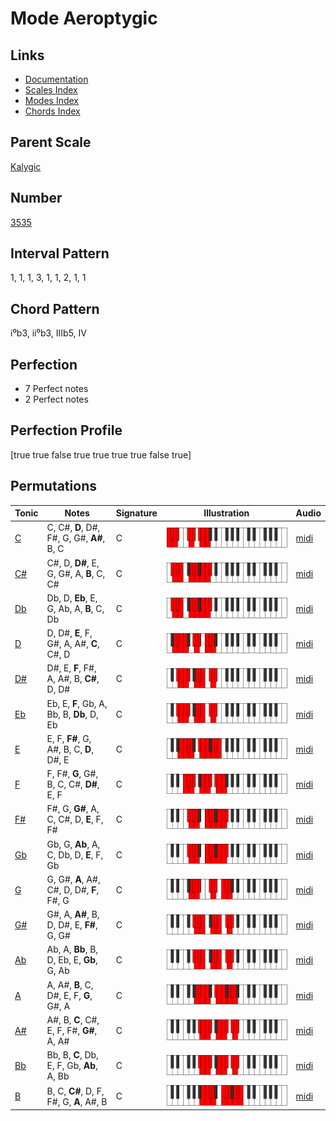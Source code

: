 # Mode Aeroptygic

## Links

- [Documentation](README.md)
- [Scales Index](Scales.md)
- [Modes Index](Modes.md)
- [Chords Index](Chords.md)

## Parent Scale

[Kalygic](ScaleKalygic.md)

## Number

[3535](https://ianring.com/musictheory/scales/3535)

## Interval Pattern

1, 1, 1, 3, 1, 1, 2, 1, 1

## Chord Pattern

i⁰b3, ii⁰b3, IIIb5, IV

## Perfection

- 7 Perfect notes
- 2 Perfect notes

## Perfection Profile

[true true false true true true true false true]

## Permutations

| Tonic | Notes | Signature | Illustration | Audio |
|-------|-------|-----------|--------------|-------|
| [C](ModeCNaturalAeroptygic.md) | C, C#, **D**, D#, F#, G, G#, **A#**, B, C | C | ![CNaturalAeroptygic](ModeCNaturalAeroptygic.png) | [midi](https://github.com/edipermadi/music/blob/main/docs/ModeCNaturalAeroptygic.mid?raw=true) |
| [C#](ModeCSharpAeroptygic.md) | C#, D, **D#**, E, G, G#, A, **B**, C, C# | C | ![CSharpAeroptygic](ModeCSharpAeroptygic.png) | [midi](https://github.com/edipermadi/music/blob/main/docs/ModeCSharpAeroptygic.mid?raw=true) |
| [Db](ModeDFlatAeroptygic.md) | Db, D, **Eb**, E, G, Ab, A, **B**, C, Db | C | ![DFlatAeroptygic](ModeDFlatAeroptygic.png) | [midi](https://github.com/edipermadi/music/blob/main/docs/ModeDFlatAeroptygic.mid?raw=true) |
| [D](ModeDNaturalAeroptygic.md) | D, D#, **E**, F, G#, A, A#, **C**, C#, D | C | ![DNaturalAeroptygic](ModeDNaturalAeroptygic.png) | [midi](https://github.com/edipermadi/music/blob/main/docs/ModeDNaturalAeroptygic.mid?raw=true) |
| [D#](ModeDSharpAeroptygic.md) | D#, E, **F**, F#, A, A#, B, **C#**, D, D# | C | ![DSharpAeroptygic](ModeDSharpAeroptygic.png) | [midi](https://github.com/edipermadi/music/blob/main/docs/ModeDSharpAeroptygic.mid?raw=true) |
| [Eb](ModeEFlatAeroptygic.md) | Eb, E, **F**, Gb, A, Bb, B, **Db**, D, Eb | C | ![EFlatAeroptygic](ModeEFlatAeroptygic.png) | [midi](https://github.com/edipermadi/music/blob/main/docs/ModeEFlatAeroptygic.mid?raw=true) |
| [E](ModeENaturalAeroptygic.md) | E, F, **F#**, G, A#, B, C, **D**, D#, E | C | ![ENaturalAeroptygic](ModeENaturalAeroptygic.png) | [midi](https://github.com/edipermadi/music/blob/main/docs/ModeENaturalAeroptygic.mid?raw=true) |
| [F](ModeFNaturalAeroptygic.md) | F, F#, **G**, G#, B, C, C#, **D#**, E, F | C | ![FNaturalAeroptygic](ModeFNaturalAeroptygic.png) | [midi](https://github.com/edipermadi/music/blob/main/docs/ModeFNaturalAeroptygic.mid?raw=true) |
| [F#](ModeFSharpAeroptygic.md) | F#, G, **G#**, A, C, C#, D, **E**, F, F# | C | ![FSharpAeroptygic](ModeFSharpAeroptygic.png) | [midi](https://github.com/edipermadi/music/blob/main/docs/ModeFSharpAeroptygic.mid?raw=true) |
| [Gb](ModeGFlatAeroptygic.md) | Gb, G, **Ab**, A, C, Db, D, **E**, F, Gb | C | ![GFlatAeroptygic](ModeGFlatAeroptygic.png) | [midi](https://github.com/edipermadi/music/blob/main/docs/ModeGFlatAeroptygic.mid?raw=true) |
| [G](ModeGNaturalAeroptygic.md) | G, G#, **A**, A#, C#, D, D#, **F**, F#, G | C | ![GNaturalAeroptygic](ModeGNaturalAeroptygic.png) | [midi](https://github.com/edipermadi/music/blob/main/docs/ModeGNaturalAeroptygic.mid?raw=true) |
| [G#](ModeGSharpAeroptygic.md) | G#, A, **A#**, B, D, D#, E, **F#**, G, G# | C | ![GSharpAeroptygic](ModeGSharpAeroptygic.png) | [midi](https://github.com/edipermadi/music/blob/main/docs/ModeGSharpAeroptygic.mid?raw=true) |
| [Ab](ModeAFlatAeroptygic.md) | Ab, A, **Bb**, B, D, Eb, E, **Gb**, G, Ab | C | ![AFlatAeroptygic](ModeAFlatAeroptygic.png) | [midi](https://github.com/edipermadi/music/blob/main/docs/ModeAFlatAeroptygic.mid?raw=true) |
| [A](ModeANaturalAeroptygic.md) | A, A#, **B**, C, D#, E, F, **G**, G#, A | C | ![ANaturalAeroptygic](ModeANaturalAeroptygic.png) | [midi](https://github.com/edipermadi/music/blob/main/docs/ModeANaturalAeroptygic.mid?raw=true) |
| [A#](ModeASharpAeroptygic.md) | A#, B, **C**, C#, E, F, F#, **G#**, A, A# | C | ![ASharpAeroptygic](ModeASharpAeroptygic.png) | [midi](https://github.com/edipermadi/music/blob/main/docs/ModeASharpAeroptygic.mid?raw=true) |
| [Bb](ModeBFlatAeroptygic.md) | Bb, B, **C**, Db, E, F, Gb, **Ab**, A, Bb | C | ![BFlatAeroptygic](ModeBFlatAeroptygic.png) | [midi](https://github.com/edipermadi/music/blob/main/docs/ModeBFlatAeroptygic.mid?raw=true) |
| [B](ModeBNaturalAeroptygic.md) | B, C, **C#**, D, F, F#, G, **A**, A#, B | C | ![BNaturalAeroptygic](ModeBNaturalAeroptygic.png) | [midi](https://github.com/edipermadi/music/blob/main/docs/ModeBNaturalAeroptygic.mid?raw=true) |
